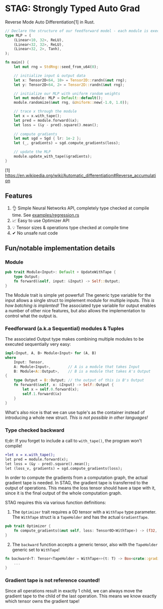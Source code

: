 # STAG: Strongly Typed Auto Grad

Reverse Mode Auto Differentiation[1] in Rust.

```rust
// Declare the structure of our feedforward model - each module is executed sequentially
type MLP = (
    (Linear<10, 32>, ReLU),
    (Linear<32, 32>, ReLU),
    (Linear<32, 2>, Tanh),
);

fn main() {
    let mut rng = StdRng::seed_from_u64(0);

    // initialize input & output data
    let x: Tensor2D<64, 10> = Tensor2D::randn(&mut rng);
    let y: Tensor2D<64, 2> = Tensor2D::randn(&mut rng);

    // initialize our MLP with uniform random weights
    let mut module: MLP = Default::default();
    module.randomize(&mut rng, &Uniform::new(-1.0, 1.0));

    // trace x through the module
    let x = x.with_tape();
    let pred = module.forward(&x);
    let loss = (&y - pred).square().mean();
    
    // compute gradients
    let mut sgd = Sgd { lr: 1e-2 };
    let (_, gradients) = sgd.compute_gradients(loss);

    // update the MLP
    module.update_with_tape(&gradients);
}
```

[1] https://en.wikipedia.org/wiki/Automatic_differentiation#Reverse_accumulation


## Features

1. 👌 Simple Neural Networks API, completely type checked at compile time. See [examples/regression.rs](examples/regression.rs)
2. 📈 Easy to use Optimizer API
3. 💡 Tensor sizes & operations type checked at compile time
4. ✔ No unsafe rust code

## Fun/notable implementation details

### Module

```rust
pub trait Module<Input>: Default + UpdateWithTape {
    type Output;
    fn forward(&self, input: &Input) -> Self::Output;
}
```

The Module trait is simple yet powerful! The generic type variable for the input allows a single struct to implement module for multiple inputs. *This is how batching is implented!* The associated type variable for output enables a number of other nice features, but also allows the implementation to control what the output is.

### Feedforward (a.k.a Sequential) modules & Tuples

The associated Output type makes combining multiple modules to be executed sequentially very easy:

```rust
impl<Input, A, B> Module<Input> for (A, B)
where
    Input: Tensor,
    A: Module<Input>,        // A is a module that takes Input
    B: Module<A::Output>,    // B is a module that takes A's Output
{
    type Output = B::Output; // the output of this is B's Output
    fn forward(&self, x: &Input) -> Self::Output {
        let x = self.0.forward(x);
        self.1.forward(&x)
    }
}
```

What's also nice is that we can use tuple's as the container instead of introducing a whole new struct. *This is not possible in other languages!*

### Type checked backward

tl;dr: If you forget to include a call to `with_tape()`, the program won't compile!

```diff
+let x = x.with_tape();
let pred = module.forward(x);
let loss = (&y - pred).square().mean();
let (loss_v, gradients) = sgd.compute_gradients(loss);
```

In order to compute the gradients from a computation graph, the actual gradient tape is needed.
In STAG, the gradient tape is transferred to the output of operations. This means the loss tensor
should have a tape with it, since it is the final output of the whole computation graph.

STAG requires this via various function definitions:

1. The `Optimizer` trait requires a 0D tensor with a `WithTape` type parameter. The `WithTape` struct is a `TapeHolder` and has the actual `GradientTape`.

```rust
pub trait Optimizer {
    fn compute_gradients(&mut self, loss: Tensor0D<WithTape>) -> (f32, Box<GradientTape>);
}
```

2. The `backward` function accepts a generic tensor, also with the `TapeHolder` generic set to `WithTape`!

```rust
fn backward<T: Tensor<TapeHolder = WithTape>>(t: T) -> Box<crate::gradients::GradientTape> {
    ...
}
```

### Gradient tape is not reference counted!

Since all operations result in exactly 1 child, we can always move the gradient tape to the child of the last operation. This means we know exactly which tensor owns the gradient tape!
